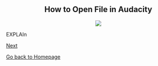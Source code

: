 <div align="center">
  <h2>How to Open File in Audacity</h2>
</div>

<p align=center>
  <img src=assets/images/blankaudacity>
</p>

<p>EXPLAIn</p>

[Next](use_effect.md)

[Go back to Homepage](README.md)
